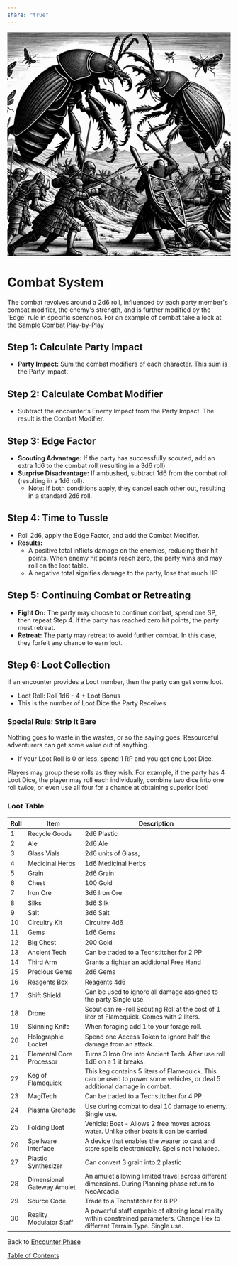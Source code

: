 ```yaml
---  
share: "true"  
---  
```

  
  
![Pasted image 20240126175728](./Pasted%20image%2020240126175728.png)  
  
# Combat System  
  
The combat revolves around a 2d6 roll, influenced by each party member's combat modifier, the enemy's strength, and is further modified by the 'Edge' rule in specific scenarios. For an example of combat take a look at the [Sample Combat Play-by-Play](./Sample%20Combat%20Play-by-Play.html)  
## Step 1: Calculate Party Impact  
  
- **Party Impact:** Sum the combat modifiers of each character. This sum is the Party Impact.  
  
## Step 2: Calculate Combat Modifier  
  
- Subtract the encounter's Enemy Impact from the Party Impact. The result is the Combat Modifier.  
  
## Step 3: Edge Factor  
  
- **Scouting Advantage:** If the party has successfully scouted, add an extra 1d6 to the combat roll (resulting in a 3d6 roll).  
- **Surprise Disadvantage:** If ambushed, subtract 1d6 from the combat roll (resulting in a 1d6 roll).  
   - Note: If both conditions apply, they cancel each other out, resulting in a standard 2d6 roll.  
  
## Step 4: Time to Tussle  
  
- Roll 2d6, apply the Edge Factor, and add the Combat Modifier.  
- **Results:**   
   - A positive total inflicts damage on the enemies, reducing their hit points. When enemy hit points reach zero, the party wins and may roll on the loot table.  
   - A negative total signifies damage to the party, lose that much HP  
  
## Step 5: Continuing Combat or Retreating  
  
- **Fight On:** The party may choose to continue combat, spend one SP, then repeat Step 4. If the party has reached zero hit points, the party must retreat.  
- **Retreat:** The party may retreat to avoid further combat. In this case, they forfeit any chance to earn loot.  
  
## Step 6: Loot Collection  
  
If an encounter provides a Loot number, then the party can get some loot.  
  
- Loot Roll: Roll 1d6 - 4 + Loot Bonus  
- This is the number of Loot Dice the Party Receives  
  
### Special Rule: Strip It Bare  
  
Nothing goes to waste in the wastes, or so the saying goes. Resourceful adventurers can get some value out of anything.   
  
- If your Loot Roll is 0 or less, spend 1 RP and you get one Loot Dice.  
  
Players may group these rolls as they wish. For example, if the party has 4 Loot Dice, the player may roll each individually, combine two dice into one roll twice, or even use all four for a chance at obtaining superior loot!  
  
### Loot Table  
  
| Roll | Item | Description |  
| ---- | ---- | ---- |  
| 1 | Recycle Goods | 2d6 Plastic |  
| 2 | Ale | 2d6 Ale |  
| 3 | Glass Vials | 2d6 units of Glass, |  
| 4 | Medicinal Herbs | 1d6 Medicinal Herbs |  
| 5 | Grain | 2d6 Grain |  
| 6 | Chest | 100 Gold |  
| 7 | Iron Ore | 3d6 Iron Ore |  
| 8 | Silks | 3d6 Silk |  
| 9 | Salt | 3d6 Salt |  
| 10 | Circuitry Kit | Circuitry 4d6 |  
| 11 | Gems | 1d6 Gems |  
| 12 | Big Chest | 200 Gold |  
| 13 | Ancient Tech | Can be traded to a Techstitcher for 2 PP |  
| 14 | Third Arm | Grants a fighter an additional Free Hand |  
| 15 | Precious Gems | 2d6 Gems |  
| 16 | Reagents Box | Reagents 4d6 |  
| 17 | Shift Shield | Can be used to ignore all damage assigned to the party Single use. |  
| 18 | Drone | Scout can re-roll Scouting Roll at the cost of 1 liter of Flamequick. Comes with 2 liters. |  
| 19 | Skinning Knife | When foraging add 1 to your forage roll.  |  
| 20 | Holographic Locket | Spend one Access Token to ignore half the damage from an attack.  |  
| 21 | Elemental Core Processor | Turns 3 Iron Ore into Ancient Tech. After use roll 1d6 on a 1 it breaks. |  
| 22 | Keg of Flamequick | This keg contains 5 liters of Flamequick. This can be used to power some vehicles, or deal 5 additional damage in combat.  |  
| 23 | MagiTech | Can be traded to a Techstitcher for 4 PP |  
| 24 | Plasma Grenade | Use during combat to deal 10 damage to enemy. Single use. |  
| 25 | Folding Boat | Vehicle: Boat - Allows 2 free moves across water. Unlike other boats it can be carried. |  
| 26 | Spellware Interface | A device that enables the wearer to cast and store spells electronically. Spells not included. |  
| 27 | Plastic Synthesizer | Can convert 3 grain into 2 plastic |  
| 28 | Dimensional Gateway Amulet | An amulet allowing limited travel across different dimensions. During Planning phase return to NeoArcadia  |  
| 29 | Source Code | Trade to a Techstitcher for 8 PP |  
| 30 | Reality Modulator Staff | A powerful staff capable of altering local reality within constrained parameters. Change Hex to different Terrain Type. Single use. |  
  
Back to [Encounter Phase](./Encounter%20Phase.html)  
  
[Table of Contents](./Table%20of%20Contents.html)  
